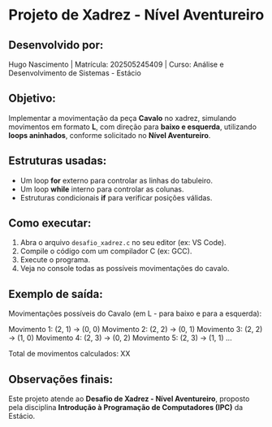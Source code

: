 # Projeto de Xadrez - Nível Aventureiro

## Desenvolvido por:
Hugo Nascimento | Matrícula: 202505245409 | Curso: Análise e Desenvolvimento de Sistemas - Estácio

## Objetivo:
Implementar a movimentação da peça **Cavalo** no xadrez, simulando movimentos em formato **L**, com direção para **baixo e esquerda**, utilizando **loops aninhados**, conforme solicitado no **Nível Aventureiro**.

## Estruturas usadas:
- Um loop **for** externo para controlar as linhas do tabuleiro.
- Um loop **while** interno para controlar as colunas.
- Estruturas condicionais **if** para verificar posições válidas.

## Como executar:
1. Abra o arquivo `desafio_xadrez.c` no seu editor (ex: VS Code).
2. Compile o código com um compilador C (ex: GCC).
3. Execute o programa.
4. Veja no console todas as possíveis movimentações do cavalo.

## Exemplo de saída:
Movimentações possíveis do Cavalo (em L - para baixo e para a esquerda):

Movimento 1: (2, 1) -> (0, 0)
Movimento 2: (2, 2) -> (0, 1)
Movimento 3: (2, 2) -> (1, 0)
Movimento 4: (2, 3) -> (0, 2)
Movimento 5: (2, 3) -> (1, 1)
...

Total de movimentos calculados: XX

## Observações finais:
Este projeto atende ao **Desafio de Xadrez - Nível Aventureiro**, proposto pela disciplina **Introdução à Programação de Computadores (IPC)** da Estácio.

